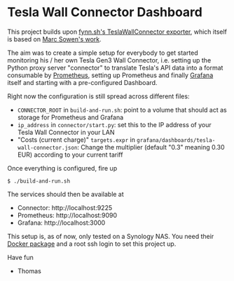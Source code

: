 # Tesla Wall Connector Dashboard

This project builds upon [fynn.sh's TeslaWallConnector exporter](https://github.com/fynnsh/teslawallconnector-exporter), which itself is based on [Marc Sowen's work](https://github.com/marcsowen/teslawallconnector-exporter).

The aim was to create a simple setup for everybody to get started monitoring his / her own Tesla Gen3 Wall Connector, i.e. setting up the Python proxy server "connector" to translate Tesla's API data into a format consumable by [Prometheus](https://prometheus.io/), setting up Prometheus and finally [Grafana](https://grafana.com/) itself and starting with a pre-configured Dashboard.

Right now the configuration is still spread across different files:

* `CONNECTOR_ROOT` in `build-and-run.sh`: point to a volume that should act as storage for Prometheus and Grafana
* `ip_address` in `connector/start.py`: set this to the IP address of your Tesla Wall Connector in your LAN
* "Costs (current charge)" `targets.expr` in `grafana/dashboards/tesla-wall-connector.json`: Change the multiplier (default "0.3" meaning 0.30 EUR) according to your current tariff

Once everything is configured, fire up

```
$ ./build-and-run.sh
```

The services should then be available at

* Connector: http://localhost:9225
* Prometheus: http://localhost:9090
* Grafana: http://localhost:3000

This setup is, as of now, only tested on a Synology NAS. You need their [Docker package](https://www.synology.com/en-global/dsm/packages/Docker) and a root ssh login to set this project up.

Have fun
- Thomas
